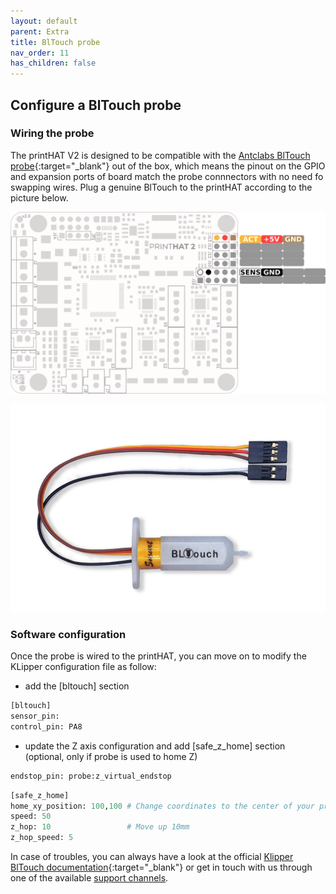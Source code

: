 ```yaml
---
layout: default
parent: Extra
title: BlTouch probe
nav_order: 11
has_children: false
---
```


## Configure a BlTouch probe

### Wiring the probe
The printHAT V2 is designed to be compatible with the [Antclabs BlTouch probe](https://www.antclabs.com/bltouch-v3){:target="_blank"} out of the box, which means the pinout on the GPIO and expansion ports of board match the probe connnectors with no need fo swapping wires.
Plug a genuine BlTouch to the printHAT according to the picture below.  

![bltouch-pinout](../assets/img/phatv2_pinout_bltouch.png)

![bltouch-probe](../assets/img/bltouch.jpg)

### Software configuration
Once the probe is wired to the printHAT, you can move on to modify the KLipper configuration file as follow:

- add the [bltouch] section
```py
[bltouch]
sensor_pin:
control_pin: PA8
```

- update the Z axis configuration and add [safe_z_home] section (optional, only if probe is used to home Z)
```py
endstop_pin: probe:z_virtual_endstop
```

```py
[safe_z_home]
home_xy_position: 100,100 # Change coordinates to the center of your print bed
speed: 50
z_hop: 10                 # Move up 10mm
z_hop_speed: 5
```

In case of troubles, you can always have a look at the official [Klipper BlTouch documentation](https://www.klipper3d.org/BLTouch.html){:target="_blank"} or get in touch with us through one of the available [support channels]().
